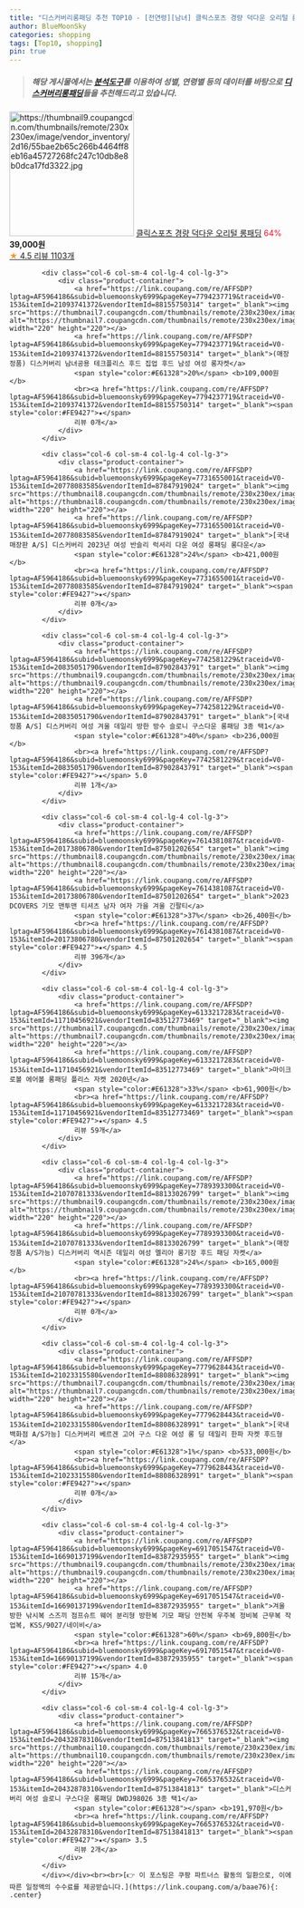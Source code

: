 ```yaml
---
title: "디스커버리롱패딩 추천 TOP10 - [전연령][남녀] 클릭스포츠 경량 덕다운 오리털 롱패딩"
author: BlueMoonSky
categories: shopping
tags: [Top10, shopping]
pin: true
---
```


> ##### 해당 게시물에서는 [**분석도구**](https://itemscout.io/)를 이용하여 **성별**, **연령별** 등의 데이터를 바탕으로 [**디스커버리롱패딩**](https://link.coupang.com/a/baae76)들을 추천해드리고 있습니다.
<div class="container"><div class="row">
            <div class="col-6 col-sm-4 col-lg-4 col-lg-3">
                <div class="product-container">
                    <a href="https://link.coupang.com/re/AFFSDP?lptag=AF5964186&subid=bluemoonsky6999&pageKey=47899804&traceid=V0-153&itemId=204444826&vendorItemId=3484304874" target="_blank"><img src="https://thumbnail9.coupangcdn.com/thumbnails/remote/230x230ex/image/vendor_inventory/2d16/55bae2b65c266b4464ff8eb16a45727268fc247c10db8e8b0dca17fd3322.jpg" alt="https://thumbnail9.coupangcdn.com/thumbnails/remote/230x230ex/image/vendor_inventory/2d16/55bae2b65c266b4464ff8eb16a45727268fc247c10db8e8b0dca17fd3322.jpg" width="220" height="220"></a>
                    <a href="https://link.coupang.com/re/AFFSDP?lptag=AF5964186&subid=bluemoonsky6999&pageKey=47899804&traceid=V0-153&itemId=204444826&vendorItemId=3484304874" target="_blank">클릭스포츠 경량 덕다운 오리털 롱패딩</a>
                    <span style="color:#E61328">64%</span> <b>39,000원</b>
                    <br><a href="https://link.coupang.com/re/AFFSDP?lptag=AF5964186&subid=bluemoonsky6999&pageKey=47899804&traceid=V0-153&itemId=204444826&vendorItemId=3484304874" target="_blank"><span style="color:#FE9427">★</span> 4.5
                    리뷰 1103개</a>
                </div>
            </div>
            
            <div class="col-6 col-sm-4 col-lg-4 col-lg-3">
                <div class="product-container">
                    <a href="https://link.coupang.com/re/AFFSDP?lptag=AF5964186&subid=bluemoonsky6999&pageKey=7794237719&traceid=V0-153&itemId=21093741372&vendorItemId=88155750314" target="_blank"><img src="https://thumbnail7.coupangcdn.com/thumbnails/remote/230x230ex/image/vendor_inventory/97bb/e06ea6ca3fd3ec7e7b321d5e80bcb0a4c779ecbc9de42e0ecbc826985b85.png" alt="https://thumbnail7.coupangcdn.com/thumbnails/remote/230x230ex/image/vendor_inventory/97bb/e06ea6ca3fd3ec7e7b321d5e80bcb0a4c779ecbc9de42e0ecbc826985b85.png" width="220" height="220"></a>
                    <a href="https://link.coupang.com/re/AFFSDP?lptag=AF5964186&subid=bluemoonsky6999&pageKey=7794237719&traceid=V0-153&itemId=21093741372&vendorItemId=88155750314" target="_blank">(매장정품) 디스커버리 남녀공용 테크플리스 후드 집업 후드 남성 여성 롱자켓</a>
                    <span style="color:#E61328">20%</span> <b>109,000원</b>
                    <br><a href="https://link.coupang.com/re/AFFSDP?lptag=AF5964186&subid=bluemoonsky6999&pageKey=7794237719&traceid=V0-153&itemId=21093741372&vendorItemId=88155750314" target="_blank"><span style="color:#FE9427">★</span> 
                    리뷰 0개</a>
                </div>
            </div>
            
            <div class="col-6 col-sm-4 col-lg-4 col-lg-3">
                <div class="product-container">
                    <a href="https://link.coupang.com/re/AFFSDP?lptag=AF5964186&subid=bluemoonsky6999&pageKey=7731655001&traceid=V0-153&itemId=20778083585&vendorItemId=87847919024" target="_blank"><img src="https://thumbnail8.coupangcdn.com/thumbnails/remote/230x230ex/image/vendor_inventory/6dda/c8d89c859834e9030d3809558463daa1e00180e06f3d726f490dd0260c76.png" alt="https://thumbnail8.coupangcdn.com/thumbnails/remote/230x230ex/image/vendor_inventory/6dda/c8d89c859834e9030d3809558463daa1e00180e06f3d726f490dd0260c76.png" width="220" height="220"></a>
                    <a href="https://link.coupang.com/re/AFFSDP?lptag=AF5964186&subid=bluemoonsky6999&pageKey=7731655001&traceid=V0-153&itemId=20778083585&vendorItemId=87847919024" target="_blank">[국내 매장판 A/S] 디스커버리 2023년 여성 반슬리 럭셔리 다운 여성 롱패딩 롱다운</a>
                    <span style="color:#E61328">24%</span> <b>421,000원</b>
                    <br><a href="https://link.coupang.com/re/AFFSDP?lptag=AF5964186&subid=bluemoonsky6999&pageKey=7731655001&traceid=V0-153&itemId=20778083585&vendorItemId=87847919024" target="_blank"><span style="color:#FE9427">★</span> 
                    리뷰 0개</a>
                </div>
            </div>
            
            <div class="col-6 col-sm-4 col-lg-4 col-lg-3">
                <div class="product-container">
                    <a href="https://link.coupang.com/re/AFFSDP?lptag=AF5964186&subid=bluemoonsky6999&pageKey=7742581229&traceid=V0-153&itemId=20835051790&vendorItemId=87902843791" target="_blank"><img src="https://thumbnail9.coupangcdn.com/thumbnails/remote/230x230ex/image/vendor_inventory/afc1/20859b2007a5598983fcd987167869d15f3d51fc8c9636dbcaac82e6239e.png" alt="https://thumbnail9.coupangcdn.com/thumbnails/remote/230x230ex/image/vendor_inventory/afc1/20859b2007a5598983fcd987167869d15f3d51fc8c9636dbcaac82e6239e.png" width="220" height="220"></a>
                    <a href="https://link.coupang.com/re/AFFSDP?lptag=AF5964186&subid=bluemoonsky6999&pageKey=7742581229&traceid=V0-153&itemId=20835051790&vendorItemId=87902843791" target="_blank">[국내 정품 A/S] 디스커버리 여성 겨울 데일리 방한 방수 슬로니 구스다운 롱패딩 3종 택1</a>
                    <span style="color:#E61328">40%</span> <b>236,000원</b>
                    <br><a href="https://link.coupang.com/re/AFFSDP?lptag=AF5964186&subid=bluemoonsky6999&pageKey=7742581229&traceid=V0-153&itemId=20835051790&vendorItemId=87902843791" target="_blank"><span style="color:#FE9427">★</span> 5.0
                    리뷰 1개</a>
                </div>
            </div>
            
            <div class="col-6 col-sm-4 col-lg-4 col-lg-3">
                <div class="product-container">
                    <a href="https://link.coupang.com/re/AFFSDP?lptag=AF5964186&subid=bluemoonsky6999&pageKey=7614381087&traceid=V0-153&itemId=20173806780&vendorItemId=87501202654" target="_blank"><img src="https://thumbnail8.coupangcdn.com/thumbnails/remote/230x230ex/image/vendor_inventory/e73a/d9fc60182ac55e6dd600ffe4120965af519f971219f1aee4a446b54dd259.jpg" alt="https://thumbnail8.coupangcdn.com/thumbnails/remote/230x230ex/image/vendor_inventory/e73a/d9fc60182ac55e6dd600ffe4120965af519f971219f1aee4a446b54dd259.jpg" width="220" height="220"></a>
                    <a href="https://link.coupang.com/re/AFFSDP?lptag=AF5964186&subid=bluemoonsky6999&pageKey=7614381087&traceid=V0-153&itemId=20173806780&vendorItemId=87501202654" target="_blank">2023 DCOVERS 기모 맨투맨 티셔츠 남자 여자 가을 겨울 긴팔티</a>
                    <span style="color:#E61328">37%</span> <b>26,400원</b>
                    <br><a href="https://link.coupang.com/re/AFFSDP?lptag=AF5964186&subid=bluemoonsky6999&pageKey=7614381087&traceid=V0-153&itemId=20173806780&vendorItemId=87501202654" target="_blank"><span style="color:#FE9427">★</span> 4.5
                    리뷰 396개</a>
                </div>
            </div>
            
            <div class="col-6 col-sm-4 col-lg-4 col-lg-3">
                <div class="product-container">
                    <a href="https://link.coupang.com/re/AFFSDP?lptag=AF5964186&subid=bluemoonsky6999&pageKey=6133217283&traceid=V0-153&itemId=11710456921&vendorItemId=83512773469" target="_blank"><img src="https://thumbnail7.coupangcdn.com/thumbnails/remote/230x230ex/image/vendor_inventory/ac2e/e400cd7cdb327ccb58f132bee54a2472ec56c2aca6d0dd0d0a1b532de20c.png" alt="https://thumbnail7.coupangcdn.com/thumbnails/remote/230x230ex/image/vendor_inventory/ac2e/e400cd7cdb327ccb58f132bee54a2472ec56c2aca6d0dd0d0a1b532de20c.png" width="220" height="220"></a>
                    <a href="https://link.coupang.com/re/AFFSDP?lptag=AF5964186&subid=bluemoonsky6999&pageKey=6133217283&traceid=V0-153&itemId=11710456921&vendorItemId=83512773469" target="_blank">마이크로볼 에어볼 롱패딩 플리스 자켓 2020년</a>
                    <span style="color:#E61328">33%</span> <b>61,900원</b>
                    <br><a href="https://link.coupang.com/re/AFFSDP?lptag=AF5964186&subid=bluemoonsky6999&pageKey=6133217283&traceid=V0-153&itemId=11710456921&vendorItemId=83512773469" target="_blank"><span style="color:#FE9427">★</span> 4.5
                    리뷰 59개</a>
                </div>
            </div>
            
            <div class="col-6 col-sm-4 col-lg-4 col-lg-3">
                <div class="product-container">
                    <a href="https://link.coupang.com/re/AFFSDP?lptag=AF5964186&subid=bluemoonsky6999&pageKey=7789393300&traceid=V0-153&itemId=21070781333&vendorItemId=88133026799" target="_blank"><img src="https://thumbnail9.coupangcdn.com/thumbnails/remote/230x230ex/image/vendor_inventory/6f71/7ff0504c6c059535a2d7ae7ae98dfe2ae29596bbbe59799fa4c7a6481fe5.png" alt="https://thumbnail9.coupangcdn.com/thumbnails/remote/230x230ex/image/vendor_inventory/6f71/7ff0504c6c059535a2d7ae7ae98dfe2ae29596bbbe59799fa4c7a6481fe5.png" width="220" height="220"></a>
                    <a href="https://link.coupang.com/re/AFFSDP?lptag=AF5964186&subid=bluemoonsky6999&pageKey=7789393300&traceid=V0-153&itemId=21070781333&vendorItemId=88133026799" target="_blank">(매장정품 A/S가능) 디스커버리 역시즌 데일리 여성 멜리아 롱기장 후드 패딩 자켓</a>
                    <span style="color:#E61328">24%</span> <b>165,000원</b>
                    <br><a href="https://link.coupang.com/re/AFFSDP?lptag=AF5964186&subid=bluemoonsky6999&pageKey=7789393300&traceid=V0-153&itemId=21070781333&vendorItemId=88133026799" target="_blank"><span style="color:#FE9427">★</span> 
                    리뷰 0개</a>
                </div>
            </div>
            
            <div class="col-6 col-sm-4 col-lg-4 col-lg-3">
                <div class="product-container">
                    <a href="https://link.coupang.com/re/AFFSDP?lptag=AF5964186&subid=bluemoonsky6999&pageKey=7779628443&traceid=V0-153&itemId=21023315580&vendorItemId=88086328991" target="_blank"><img src="https://thumbnail7.coupangcdn.com/thumbnails/remote/230x230ex/image/vendor_inventory/2c10/1e3f29b44a0e992d3af56f096c67475f7e3609779905624f0f036e7aedb0.png" alt="https://thumbnail7.coupangcdn.com/thumbnails/remote/230x230ex/image/vendor_inventory/2c10/1e3f29b44a0e992d3af56f096c67475f7e3609779905624f0f036e7aedb0.png" width="220" height="220"></a>
                    <a href="https://link.coupang.com/re/AFFSDP?lptag=AF5964186&subid=bluemoonsky6999&pageKey=7779628443&traceid=V0-153&itemId=21023315580&vendorItemId=88086328991" target="_blank">[국내백화점 A/S가능] 디스커버리 베르겐 고어 구스 다운 여성 롱 딩 데일리 한파 자켓 후드형</a>
                    <span style="color:#E61328">1%</span> <b>533,000원</b>
                    <br><a href="https://link.coupang.com/re/AFFSDP?lptag=AF5964186&subid=bluemoonsky6999&pageKey=7779628443&traceid=V0-153&itemId=21023315580&vendorItemId=88086328991" target="_blank"><span style="color:#FE9427">★</span> 
                    리뷰 0개</a>
                </div>
            </div>
            
            <div class="col-6 col-sm-4 col-lg-4 col-lg-3">
                <div class="product-container">
                    <a href="https://link.coupang.com/re/AFFSDP?lptag=AF5964186&subid=bluemoonsky6999&pageKey=6917051547&traceid=V0-153&itemId=16690137199&vendorItemId=83872935955" target="_blank"><img src="https://thumbnail9.coupangcdn.com/thumbnails/remote/230x230ex/image/vendor_inventory/479a/a3da3474f85aa306a7a41dad20592c7a2a010d156e40deaacf479d1decd5.jpg" alt="https://thumbnail9.coupangcdn.com/thumbnails/remote/230x230ex/image/vendor_inventory/479a/a3da3474f85aa306a7a41dad20592c7a2a010d156e40deaacf479d1decd5.jpg" width="220" height="220"></a>
                    <a href="https://link.coupang.com/re/AFFSDP?lptag=AF5964186&subid=bluemoonsky6999&pageKey=6917051547&traceid=V0-153&itemId=16690137199&vendorItemId=83872935955" target="_blank">겨울 방한 낚시복 스즈끼 점프슈트 웨어 분리형 방한복 기모 패딩 안전복 우주복 정비복 근무복 작업복, KSS/9027/네이비</a>
                    <span style="color:#E61328">60%</span> <b>69,800원</b>
                    <br><a href="https://link.coupang.com/re/AFFSDP?lptag=AF5964186&subid=bluemoonsky6999&pageKey=6917051547&traceid=V0-153&itemId=16690137199&vendorItemId=83872935955" target="_blank"><span style="color:#FE9427">★</span> 4.0
                    리뷰 15개</a>
                </div>
            </div>
            
            <div class="col-6 col-sm-4 col-lg-4 col-lg-3">
                <div class="product-container">
                    <a href="https://link.coupang.com/re/AFFSDP?lptag=AF5964186&subid=bluemoonsky6999&pageKey=7665376532&traceid=V0-153&itemId=20432878310&vendorItemId=87513841813" target="_blank"><img src="https://thumbnail10.coupangcdn.com/thumbnails/remote/230x230ex/image/vendor_inventory/293e/bf3516ee250fd4887fea7906db1493c35f8b963f0954456f9eea47b2abaa.jpg" alt="https://thumbnail10.coupangcdn.com/thumbnails/remote/230x230ex/image/vendor_inventory/293e/bf3516ee250fd4887fea7906db1493c35f8b963f0954456f9eea47b2abaa.jpg" width="220" height="220"></a>
                    <a href="https://link.coupang.com/re/AFFSDP?lptag=AF5964186&subid=bluemoonsky6999&pageKey=7665376532&traceid=V0-153&itemId=20432878310&vendorItemId=87513841813" target="_blank">디스커버리 여성 슬로니 구스다운 롱패딩 DWDJ98026 3종 택1</a>
                    <span style="color:#E61328"></span> <b>191,970원</b>
                    <br><a href="https://link.coupang.com/re/AFFSDP?lptag=AF5964186&subid=bluemoonsky6999&pageKey=7665376532&traceid=V0-153&itemId=20432878310&vendorItemId=87513841813" target="_blank"><span style="color:#FE9427">★</span> 3.5
                    리뷰 2개</a>
                </div>
            </div>
            </div></div><br><br>[👉 이 포스팅은 쿠팡 파트너스 활동의 일환으로, 이에 따른 일정액의 수수료를 제공받습니다.](https://link.coupang.com/a/baae76){: .center}